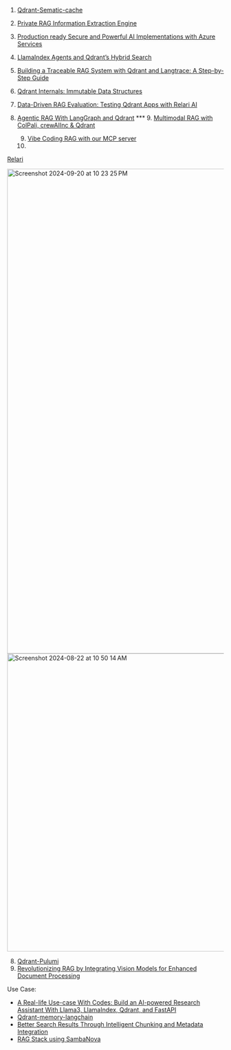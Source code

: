1. [Qdrant-Sematic-cache](https://github.com/infoslack/qdrant-example/blob/main/semantic-cache.ipynb)
2. [Private RAG Information Extraction Engine](https://qdrant.tech/documentation/examples/rag-chatbot-vultr-dspy-ollama/)
3. [Production ready Secure and Powerful AI Implementations with Azure Services](https://towardsdev.com/production-ready-secure-and-powerful-ai-implementations-with-azure-services-671b68631212)

4. [LlamaIndex Agents and Qdrant’s Hybrid Search](https://blog.gopenai.com/building-smarter-agents-using-llamaindex-agents-and-qdrants-hybrid-search-50c0ecbbfb0d)

5. [Building a Traceable RAG System with Qdrant and Langtrace: A Step-by-Step Guide](https://dev.to/yemi_adejumobi/building-a-traceable-rag-system-with-qdrant-and-langtrace-a-step-by-step-guide-47ki)

6. [Qdrant Internals: Immutable Data Structures](https://qdrant.tech/articles/immutable-data-structures/)

7. [Data-Driven RAG Evaluation: Testing Qdrant Apps with Relari AI](https://qdrant.tech/blog/qdrant-relari/)
8. [Agentic RAG With LangGraph and Qdrant](https://qdrant.tech/documentation/agentic-rag-langgraph/)
*** 9. [Multimodal RAG with ColPali, crewAIInc & Qdrant](https://github.com/debnsuma/fcc-ai-engineering-aws/blob/main/06-agents-with-rag/02-multimodal-retrival-with-colpali-retreve-gen-agents-crewAI.ipynb)

   9. [Vibe Coding RAG with our MCP server](https://qdrant.tech/blog/webinar-vibe-coding-rag/)
   10. 
    

[Relari](https://www.relari.ai/blog/generate-synthetic-data-to-test-llm-applications)

<img width="1127" alt="Screenshot 2024-09-20 at 10 23 25 PM" src="https://github.com/user-attachments/assets/353dfb11-4423-4668-9a09-4499f557d470">




<img width="693" alt="Screenshot 2024-08-22 at 10 50 14 AM" src="https://github.com/user-attachments/assets/4a0e1222-f444-4f26-a7cd-bc1a41fe473f">

8. [Qdrant-Pulumi](https://qdrant.tech/documentation/infrastructure/pulumi/)
9. [Revolutionizing RAG by Integrating Vision Models for Enhanced Document Processing](https://medium.com/@manthapavankumar11/revolutionizing-rag-by-integrating-vision-models-for-enhanced-document-processing-b3aaa7ab386a)



Use Case:
- [A Real-life Use-case With Codes: Build an AI-powered Research Assistant With Llama3, LlamaIndex, Qdrant, and FastAPI](https://pub.towardsai.net/a-real-life-use-case-with-codes-build-an-ai-powered-research-assistant-with-llama3-llamaindex-ad105a3eda77)
- [Qdrant-memory-langchain](https://ithelp.ithome.com.tw/articles/10346202?sc=rss.qu)
- [Better Search Results Through Intelligent Chunking and Metadata Integration](https://dzone.com/articles/better-search-results-through-intelligent-chunking)
- [RAG Stack using SambaNova](https://blog.dailydoseofds.com/p/building-the-fastest-rag-stack-using)
